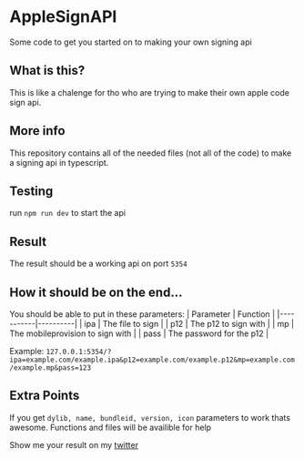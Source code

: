 # AppleSignAPI
Some code to get you started on to making your own signing api
## What is this?
This is like a chalenge for tho who are trying to make their own apple code sign api.
## More info
This repository contains all of the needed files (not all of the code) to make a signing api in typescript.
## Testing
run `npm run dev` to start the api
## Result
The result should be a working api on port `5354`
## How it should be on the end...
You should be able to put in these parameters:
| Parameter | Function |
|-----------|----------|
| ipa       | The file to sign |
| p12       | The p12 to sign with |
| mp        | The mobileprovision to sign with |
| pass      | The password for the p12 |

Example: `127.0.0.1:5354/?ipa=example.com/example.ipa&p12=example.com/example.p12&mp=example.com/example.mp&pass=123`
## Extra Points
If you get `dylib, name, bundleid, version, icon` parameters to work thats awesome. Functions and files will be availible for help

Show me your result on my [twitter](https://twitter.com/pufferisadev)
